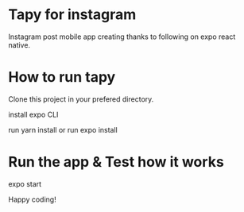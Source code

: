 # Tapy for instagram

Instagram post mobile app creating thanks to following on expo react native.

# How to run tapy

Clone this project in your prefered directory.

install expo CLI

run yarn install
or
run expo install

# Run the app & Test how it works

expo start

Happy coding!
